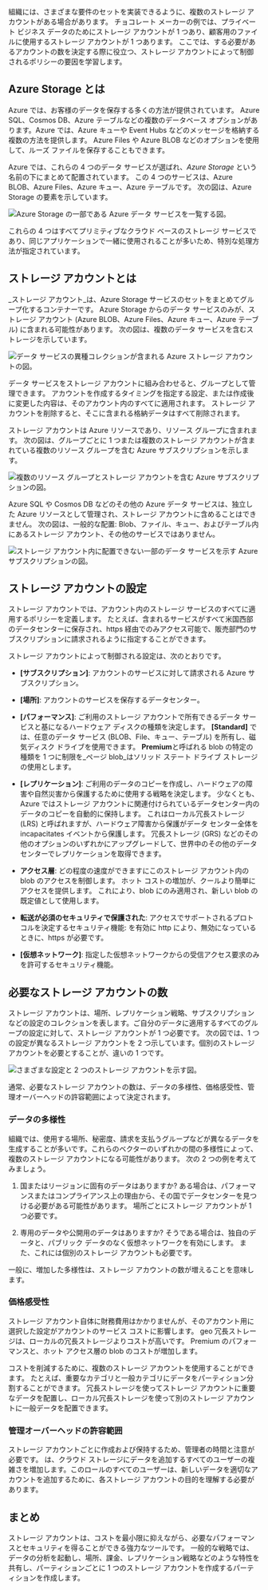 組織には、さまざまな要件のセットを実装できるように、複数のストレージ アカウントがある場合があります。 チョコレート メーカーの例では、プライベート ビジネス データのためにストレージ アカウントが 1 つあり、顧客用のファイルに使用するストレージ アカウントが 1 つあります。 ここでは、する必要があるアカウントの数を決定する際に役立つ、ストレージ アカウントによって制御されるポリシーの要因を学習します。

## <a name="what-is-azure-storage"></a>Azure Storage とは

Azure では、お客様のデータを保存する多くの方法が提供されています。 Azure SQL、Cosmos DB、Azure テーブルなどの複数のデータベース オプションがあります。Azure では、Azure キューや Event Hubs などのメッセージを格納する複数の方法を提供します。 Azure Files や Azure BLOB などのオプションを使用して、ルーズ ファイルを保存することもできます。

Azure では、これらの 4 つのデータ サービスが選ばれ、_Azure Storage_ という名前の下にまとめて配置されています。 この 4 つのサービスは、Azure BLOB、Azure Files、Azure キュー、Azure テーブルです。 次の図は、Azure Storage の要素を示しています。

![Azure Storage の一部である Azure データ サービスを一覧する図。](../media/2-azure-storage.png)

これらの 4 つはすべてプリミティブなクラウド ベースのストレージ サービスであり、同じアプリケーションで一緒に使用されることが多いため、特別な処理方法が指定されています。

## <a name="what-is-a-storage-account"></a>ストレージ アカウントとは

_ストレージ アカウント_は、Azure Storage サービスのセットをまとめてグループ化するコンテナーです。 Azure Storage からのデータ サービスのみが、ストレージ アカウント (Azure BLOB、Azure Files、Azure キュー、Azure テーブル) に含まれる可能性があります。 次の図は、複数のデータ サービスを含むストレージを示しています。

![データ サービスの異種コレクションが含まれる Azure ストレージ アカウントの図。](../media/2-what-is-a-storage-account.png)

データ サービスをストレージ アカウントに組み合わせると、グループとして管理できます。 アカウントを作成するタイミングを指定する設定、または作成後に変更した内容は、そのアカウント内のすべてに適用されます。 ストレージ アカウントを削除すると、そこに含まれる格納データはすべて削除されます。

ストレージ アカウントは Azure リソースであり、リソース グループに含まれます。 次の図は、グループごとに 1 つまたは複数のストレージ アカウントが含まれている複数のリソース グループを含む Azure サブスクリプションを示します。

![複数のリソース グループとストレージ アカウントを含む Azure サブスクリプションの図。](../media/2-resource-groups-and-storage-accounts.png)

Azure SQL や Cosmos DB などのその他の Azure データ サービスは、独立した Azure リソースとして管理され、ストレージ アカウントに含めることはできません。 次の図は、一般的な配置: Blob、ファイル、キュー、およびテーブル内にあるストレージ アカウント、その他のサービスではありません。

![ストレージ アカウント内に配置できない一部のデータ サービスを示す Azure サブスクリプションの図。](../media/2-typical-subscription-organization.png)

## <a name="storage-account-settings"></a>ストレージ アカウントの設定

ストレージ アカウントでは、アカウント内のストレージ サービスのすべてに適用するポリシーを定義します。 たとえば、含まれるサービスがすべて米国西部のデータセンターに保存され、https 経由でのみアクセス可能で、販売部門のサブスクリプションに請求されるように指定することができます。

ストレージ アカウントによって制御される設定は、次のとおりです。

- **[サブスクリプション]**: アカウントのサービスに対して請求される Azure サブスクリプション。

- **[場所]**: アカウントのサービスを保存するデータセンター。

- **[パフォーマンス]**: ご利用のストレージ アカウントで所有できるデータ サービスと基になるハードウェア ディスクの種類を決定します。 **[Standard]** では、任意のデータ サービス (BLOB、File、キュー、テーブル) を所有し、磁気ディスク ドライブを使用できます。 **Premium**と呼ばれる blob の特定の種類を 1 つに制限を_ページ blob_はソリッド ステート ドライブ ストレージの使用とします。

- **[レプリケーション]**: ご利用のデータのコピーを作成し、ハードウェアの障害や自然災害から保護するために使用する戦略を決定します。 少なくとも、Azure ではストレージ アカウントに関連付けられているデータセンター内のデータのコピーを自動的に保持します。 これはローカル冗長ストレージ (LRS) と呼ばれますが、ハードウェア障害から保護がデータ センター全体を incapacitates イベントから保護します。 冗長ストレージ (GRS) などのその他のオプションのいずれかにアップグレードして、世界中のその他のデータセンターでレプリケーションを取得できます。

- **アクセス層**: どの程度の速度ができますにこのストレージ アカウント内の blob のアクセスを制御します。 ホット コストの増加が、クールより簡単にアクセスを提供します。 これにより、blob にのみ適用され、新しい blob の既定値として使用します。

- **転送が必須のセキュリティで保護された**: アクセスでサポートされるプロトコルを決定するセキュリティ機能: を有効に http により、無効になっているときに、https が必要です。

- **[仮想ネットワーク]**: 指定した仮想ネットワークからの受信アクセス要求のみを許可するセキュリティ機能。

## <a name="how-many-storage-accounts-do-you-need"></a>必要なストレージ アカウントの数

ストレージ アカウントは、場所、レプリケーション戦略、サブスクリプションなどの設定のコレクションを表します。ご自分のデータに適用するすべてのグループの設定に対して、ストレージ アカウントが 1 つ必要です。 次の図では、1 つの設定が異なるストレージ アカウントを 2 つ示しています。個別のストレージ アカウントを必要とすることが、違いの 1 つです。

![さまざまな設定と 2 つのストレージ アカウントを示す図。](../media/2-multiple-storage-accounts.png)

通常、必要なストレージ アカウントの数は、データの多様性、価格感受性、管理オーバーヘッドの許容範囲によって決定されます。

### <a name="data-diversity"></a>データの多様性

組織では、使用する場所、秘密度、請求を支払うグループなどが異なるデータを生成することが多いです。これらのベクターのいずれかの間の多様性によって、複数のストレージ アカウントになる可能性があります。 次の 2 つの例を考えてみましょう。

1. 国またはリージョンに固有のデータはありますか?  ある場合は、パフォーマンスまたはコンプライアンス上の理由から、その国でデータセンターを見つける必要がある可能性があります。 場所ごとにストレージ アカウントが 1 つ必要です。

1. 専用のデータや公開用のデータはありますか?  そうである場合は、独自のデータと、パブリック データのなく仮想ネットワークを有効にします。 また、これには個別のストレージ アカウントも必要です。

一般に、増加した多様性は、ストレージ アカウントの数が増えることを意味します。

### <a name="cost-sensitivity"></a>価格感受性

ストレージ アカウント自体に財務費用はかかりませんが、そのアカウント用に選択した設定がアカウントのサービス コストに影響します。 geo 冗長ストレージは、ローカルの冗長ストレージよりコストが高いです。 Premium のパフォーマンスと、ホット アクセス層の blob のコストが増加します。

コストを削減するために、複数のストレージ アカウントを使用することができます。 たとえば、重要なカテゴリと一般カテゴリにデータをパーティション分割することができます。 冗長ストレージを使ってストレージ アカウントに重要なデータを配置し、ローカル冗長ストレージを使って別のストレージ アカウントに一般データを配置できます。

### <a name="tolerance-for-management-overhead"></a>管理オーバーヘッドの許容範囲

ストレージ アカウントごとに作成および保持するため、管理者の時間と注意が必要です。 は、クラウド ストレージにデータを追加するすべてのユーザーの複雑さを増加します。このロールのすべてのユーザーは、新しいデータを適切なアカウントを追加するために、各ストレージ アカウントの目的を理解する必要があります。

## <a name="summary"></a>まとめ

ストレージ アカウントは、コストを最小限に抑えながら、必要なパフォーマンスとセキュリティを得ることができる強力なツールです。 一般的な戦略では、データの分析を起動し、場所、課金、レプリケーション戦略などのような特性を共有し、パーティションごとに 1 つのストレージ アカウントを作成するパーティションを作成します。
